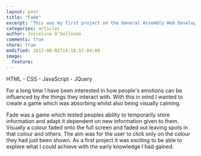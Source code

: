 ```yaml
---
layout: post
title: "Fade"
excerpt: "This was my first project on the General Assembly Web Development Immersive Course. The assignment for this project was to create a game."
categories: articles
author: Josceline O'Sullivan
comments: true
share: true
modified: 2017-06-01T14:18:57-04:00
image:
  feature:
---
```


HTML - CSS - JavaScript - JQuery

For a long time I have been interested in how people's emotions can be influenced by the things they interact with. With this in mind I wanted to create a game which was absorbing whilst also being visually calming.

Fade was a game which tested peoples ability to temporarily store information and adapt it dependent on new information given to them. Visually a colour faded onto the full screen and faded out leaving spots in that colour and others. The aim was for the user to click only on the colour they had just been shown. As a first project it was exciting to be able to explore what I could achieve with the early knowledge I had gained.
